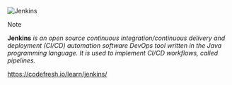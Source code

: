 ![Jenkins](https://github.com/user-attachments/assets/e296e20c-ed26-4dc1-9855-3bee31f9996a)
> [!NOTE]
> **Jenkins** *is an open source continuous integration/continuous delivery and deployment (CI/CD) automation software DevOps tool written in the Java programming language. It is used to implement CI/CD workflows, called pipelines.*

https://codefresh.io/learn/jenkins/
